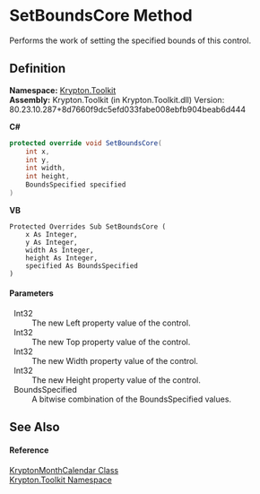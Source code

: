 # SetBoundsCore Method


Performs the work of setting the specified bounds of this control.



## Definition
**Namespace:** <a href="79d2eac2-21f4-54ff-7552-b20c33c30600.md">Krypton.Toolkit</a>  
**Assembly:** Krypton.Toolkit (in Krypton.Toolkit.dll) Version: 80.23.10.287+8d7660f9dc5efd033fabe008ebfb904beab6d444

**C#**
``` C#
protected override void SetBoundsCore(
	int x,
	int y,
	int width,
	int height,
	BoundsSpecified specified
)
```
**VB**
``` VB
Protected Overrides Sub SetBoundsCore ( 
	x As Integer,
	y As Integer,
	width As Integer,
	height As Integer,
	specified As BoundsSpecified
)
```



#### Parameters
<dl><dt>  Int32</dt><dd>The new Left property value of the control.</dd><dt>  Int32</dt><dd>The new Top property value of the control.</dd><dt>  Int32</dt><dd>The new Width property value of the control.</dd><dt>  Int32</dt><dd>The new Height property value of the control.</dd><dt>  BoundsSpecified</dt><dd>A bitwise combination of the BoundsSpecified values.</dd></dl>

## See Also


#### Reference
<a href="711fb444-3718-c7af-7199-fab3f2ee7024.md">KryptonMonthCalendar Class</a>  
<a href="79d2eac2-21f4-54ff-7552-b20c33c30600.md">Krypton.Toolkit Namespace</a>  
